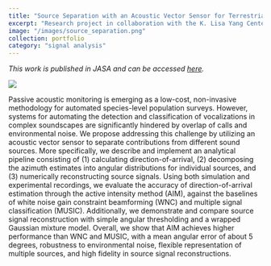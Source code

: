 ```yaml
---
title: "Source Separation with an Acoustic Vector Sensor for Terrestrial Bioacoustics"
excerpt: "Research project in collaboration with the K. Lisa Yang Center for Conservation Bioacoustics."
image: "/images/source_separation.png"
collection: portfolio
category: "signal analysis"
---
```


*This work is published in JASA and can be accessed [here](https://doi.org/10.1121/10.0013505).*

![](/images/source_separation_figure2.png)

Passive acoustic monitoring is emerging as a low-cost, non-invasive methodology for automated species-level population surveys. However, systems for automating the detection and classification of vocalizations in complex soundscapes are significantly hindered by overlap of calls and environmental noise. We propose addressing this challenge by utilizing an acoustic vector sensor to separate contributions from different sound sources. More specifically, we describe and implement an analytical pipeline consisting of (1) calculating direction-of-arrival, (2) decomposing the azimuth estimates into angular distributions for individual sources, and (3) numerically reconstructing source signals. Using both simulation and experimental recordings, we evaluate the accuracy of direction-of-arrival estimation through the active intensity method (AIM), against the baselines of white noise gain constraint beamforming (WNC) and multiple signal classification (MUSIC). Additionally, we demonstrate and compare source signal reconstruction with simple angular thresholding and a wrapped Gaussian mixture model. Overall, we show that AIM achieves higher performance than WNC and MUSIC, with a mean angular error of about 5 degrees, robustness to environmental noise, flexible representation of multiple sources, and high fidelity in source signal reconstructions. 
